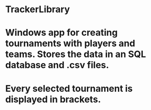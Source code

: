 # TrackerLibrary
# Windows app for creating tournaments with players and teams. Stores the data in an SQL database and .csv files.
# Every selected tournament is displayed in brackets.
